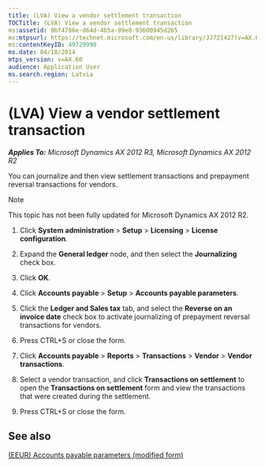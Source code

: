 ```yaml
---
title: (LVA) View a vendor settlement transaction
TOCTitle: (LVA) View a vendor settlement transaction
ms:assetid: 9bf4786e-d64d-4b5a-99e8-93600945d265
ms:mtpsurl: https://technet.microsoft.com/en-us/library/JJ721427(v=AX.60)
ms:contentKeyID: 49729990
ms.date: 04/18/2014
mtps_version: v=AX.60
audience: Application User
ms.search.region: Latvia
---
```


# (LVA) View a vendor settlement transaction 


_**Applies To:** Microsoft Dynamics AX 2012 R3, Microsoft Dynamics AX 2012 R2_

You can journalize and then view settlement transactions and prepayment reversal transactions for vendors.


> [!NOTE]
> <P>This topic has not been fully updated for Microsoft Dynamics AX 2012 R2.</P>



1.  Click **System administration** \> **Setup** \> **Licensing** \> **License configuration**.

2.  Expand the **General ledger** node, and then select the **Journalizing** check box.

3.  Click **OK**.

4.  Click **Accounts payable** \> **Setup** \> **Accounts payable parameters**.

5.  Click the **Ledger and Sales tax** tab, and select the **Reverse on an invoice date** check box to activate journalizing of prepayment reversal transactions for vendors.

6.  Press CTRL+S or close the form.

7.  Click **Accounts payable** \> **Reports** \> **Transactions** \> **Vendor** \> **Vendor transactions**.

8.  Select a vendor transaction, and click **Transactions on settlement** to open the **Transactions on settlement** form and view the transactions that were created during the settlement.

9.  Press CTRL+S or close the form.

## See also

[(EEUR) Accounts payable parameters (modified form)](https://technet.microsoft.com/en-us/library/jj720358\(v=ax.60\))

  


